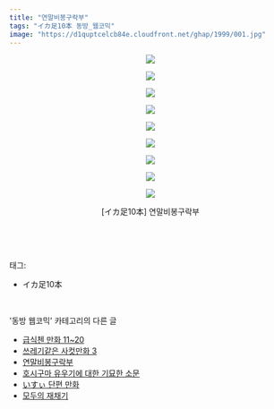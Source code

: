 ```yaml
---
title: "연말비봉구락부"
tags: "イカ足10本 동방_웹코믹"
image: "https://d1quptcelcb84e.cloudfront.net/ghap/1999/001.jpg"
---
```

<div class="article">
<p style="text-align: center; clear: none; float: none;"><img src="{{ site.imgserver8 }}/ghap/1999/001.jpg"/></p>
<p style="text-align: center; clear: none; float: none;"><img src="{{ site.imgserver8 }}/ghap/1999/002.jpg"/></p>
<p style="text-align: center; clear: none; float: none;"><img src="{{ site.imgserver8 }}/ghap/1999/003.jpg"/></p>
<p style="text-align: center; clear: none; float: none;"><img src="{{ site.imgserver8 }}/ghap/1999/004.jpg"/></p>
<p style="text-align: center; clear: none; float: none;"><img src="{{ site.imgserver8 }}/ghap/1999/005.jpg"/></p>
<p style="text-align: center; clear: none; float: none;"><img src="{{ site.imgserver8 }}/ghap/1999/006.jpg"/></p>
<p style="text-align: center; clear: none; float: none;"><img src="{{ site.imgserver8 }}/ghap/1999/007.jpg"/></p>
<p style="text-align: center; clear: none; float: none;"><img src="{{ site.imgserver8 }}/ghap/1999/008.jpg"/></p>
<p style="text-align: center; clear: none; float: none;"><img src="{{ site.imgserver8 }}/ghap/1999/009.jpg"/></p>
<p style="text-align: center; clear: none; float: none;">[イカ足10本] 연말비봉구락부</p>
<p><br/></p>
</div><br/>
<div class="tagTrail">
<p>태그: </p>
<ul>
<li>イカ足10本</li>
</ul>
</div><br/>
<div class="another">
<p>'동방 웹코믹' 카테고리의 다른 글</p>
<ul>
<li><a href="/ghap_2005">급식첸 만화 11~20</a></li>
<li><a href="/ghap_2004">쓰레기같은 사컷만화 3</a></li>
<li><a href="/ghap_1999">연말비봉구락부</a></li>
<li><a href="/ghap_1998">호시구마 유우기에 대한 기묘한 소문</a></li>
<li><a href="/ghap_1974">いすぃ 단편 만화</a></li>
<li><a href="/ghap_1942">모두의 재채기</a></li>
</ul>
</div><br/>
<div class="cb_module cb_fluid">
<div class="cb_wrt cb_profile">
</div><!-- commentList close -->
</div><br/>
